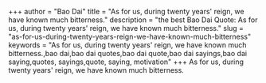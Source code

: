 +++
author = "Bao Dai"
title = "As for us, during twenty years' reign, we have known much bitterness."
description = "the best Bao Dai Quote: As for us, during twenty years' reign, we have known much bitterness."
slug = "as-for-us-during-twenty-years-reign-we-have-known-much-bitterness"
keywords = "As for us, during twenty years' reign, we have known much bitterness.,bao dai,bao dai quotes,bao dai quote,bao dai sayings,bao dai saying,quotes, sayings,quote, saying, motivation"
+++
As for us, during twenty years' reign, we have known much bitterness.
